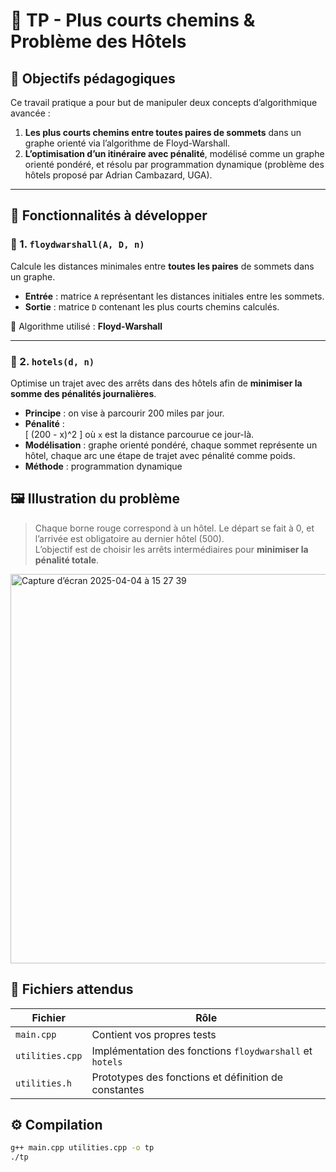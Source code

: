 # 🚗 TP - Plus courts chemins & Problème des Hôtels

## 🎯 Objectifs pédagogiques

Ce travail pratique a pour but de manipuler deux concepts d’algorithmique avancée :

1. **Les plus courts chemins entre toutes paires de sommets** dans un graphe orienté via l’algorithme de Floyd-Warshall.
2. **L’optimisation d’un itinéraire avec pénalité**, modélisé comme un graphe orienté pondéré, et résolu par programmation dynamique (problème des hôtels proposé par Adrian Cambazard, UGA).

---

## 📌 Fonctionnalités à développer

### 🧮 1. `floydwarshall(A, D, n)`
Calcule les distances minimales entre **toutes les paires** de sommets dans un graphe.

- **Entrée** : matrice `A` représentant les distances initiales entre les sommets.
- **Sortie** : matrice `D` contenant les plus courts chemins calculés.

📐 Algorithme utilisé : **Floyd-Warshall**

---

### 🏨 2. `hotels(d, n)`
Optimise un trajet avec des arrêts dans des hôtels afin de **minimiser la somme des pénalités journalières**.

- **Principe** : on vise à parcourir 200 miles par jour.
- **Pénalité** :  
  \[
  (200 - x)^2
  \]
  où `x` est la distance parcourue ce jour-là.
- **Modélisation** : graphe orienté pondéré, chaque sommet représente un hôtel, chaque arc une étape de trajet avec pénalité comme poids.
- **Méthode** : programmation dynamique


## 🖼️ Illustration du problème

> Chaque borne rouge correspond à un hôtel. Le départ se fait à 0, et l’arrivée est obligatoire au dernier hôtel (500).  
> L’objectif est de choisir les arrêts intermédiaires pour **minimiser la pénalité totale**.

<img width="623" alt="Capture d’écran 2025-04-04 à 15 27 39" src="https://github.com/user-attachments/assets/adc3a621-dc91-42b7-b82a-d5d6ae8faabd" />


## 📂 Fichiers attendus

| Fichier         | Rôle                                               |
|------------------|-----------------------------------------------------|
| `main.cpp`       | Contient vos propres tests                          |
| `utilities.cpp`  | Implémentation des fonctions `floydwarshall` et `hotels` |
| `utilities.h`    | Prototypes des fonctions et définition de constantes |


## ⚙️ Compilation

```bash
g++ main.cpp utilities.cpp -o tp
./tp
